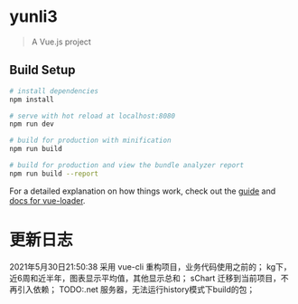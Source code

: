 # yunli3

> A Vue.js project

## Build Setup

``` bash
# install dependencies
npm install

# serve with hot reload at localhost:8080
npm run dev

# build for production with minification
npm run build

# build for production and view the bundle analyzer report
npm run build --report
```

For a detailed explanation on how things work, check out the [guide](http://vuejs-templates.github.io/webpack/) and [docs for vue-loader](http://vuejs.github.io/vue-loader).

# 更新日志
2021年5月30日21:50:38
采用 vue-cli 重构项目，业务代码使用之前的；
kg下，近6周和近半年，图表显示平均值，其他显示总和；
sChart 迁移到当前项目，不再引入依赖；
TODO:.net 服务器，无法运行history模式下build的包；
